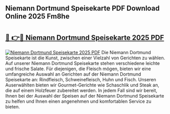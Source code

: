 ## Niemann Dortmund Speisekarte PDF Download Online 2025 Fm8he

# <h2><a href="http://gc6eb97.nevu.top/?p=Niemann+Dortmund+Speisekarte">🔗 👉🔴 Niemann Dortmund Speisekarte 2025 PDF</a></h2>

[![Niemann Dortmund Speisekarte 2025 PDF](https://i.imgur.com/dBaPXMq.png)](http://gc6eb97.nevu.top/?p=Niemann+Dortmund+Speisekarte)
Die Niemann Dortmund Speisekarte ist die Kunst, zwischen einer Vielzahl von Gerichten zu wählen. Auf unserer Niemann Dortmund Speisekarte stehen verschiedene leichte und frische Salate. Für diejenigen, die Fleisch mögen, bieten wir eine umfangreiche Auswahl an Gerichten auf der Niemann Dortmund Speisekarte an: Rindfleisch, Schweinefleisch, Huhn und Fisch. Unseren Auserwählten bieten wir Gourmet-Gerichte wie Schaschlik und Steak an, die auf einem Holzfeuer zubereitet werden. In jedem Fall sind wir bereit, Ihnen bei der Auswahl der Speisen auf der Niemann Dortmund Speisekarte zu helfen und Ihnen einen angenehmen und komfortablen Service zu bieten.
